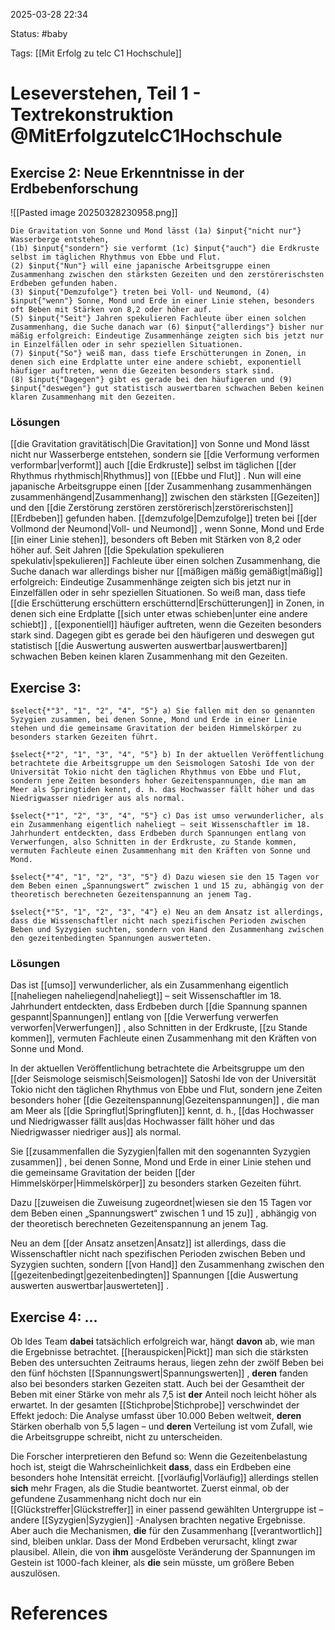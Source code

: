2025-03-28 22:34

Status: #baby 

Tags: [[Mit Erfolg zu telc C1 Hochschule]]

# Leseverstehen, Teil 1 - Textrekonstruktion @MitErfolgzutelcC1Hochschule

## Exercise 2: Neue Erkenntnisse in der Erdbebenforschung

![[Pasted image 20250328230958.png]]

```exercise
Die Gravitation von Sonne und Mond lässt (1a) $input{"nicht nur"} Wasserberge entstehen, 
(1b) $input{"sondern"} sie verformt (1c) $input{"auch"} die Erdkruste selbst im täglichen Rhythmus von Ebbe und Flut.
(2) $input{"Nun"} will eine japanische Arbeitsgruppe einen Zusammenhang zwischen den stärksten Gezeiten und den zerstörerischsten Erdbeben gefunden haben.  
(3) $input{"Demzufolge"} treten bei Voll- und Neumond, (4) $input{"wenn"} Sonne, Mond und Erde in einer Linie stehen, besonders oft Beben mit Stärken von 8,2 oder höher auf.  
(5) $input{"Seit"} Jahren spekulieren Fachleute über einen solchen Zusammenhang, die Suche danach war (6) $input{"allerdings"} bisher nur mäßig erfolgreich: Eindeutige Zusammenhänge zeigten sich bis jetzt nur in Einzelfällen oder in sehr speziellen Situationen.  
(7) $input{"So"} weiß man, dass tiefe Erschütterungen in Zonen, in denen sich eine Erdplatte unter eine andere schiebt, exponentiell häufiger auftreten, wenn die Gezeiten besonders stark sind.  
(8) $input{"Dagegen"} gibt es gerade bei den häufigeren und (9) $input{"deswegen"} gut statistisch auswertbaren schwachen Beben keinen klaren Zusammenhang mit den Gezeiten.
```

### Lösungen

[[die Gravitation gravitätisch|Die Gravitation]]  von Sonne und Mond lässt nicht nur Wasserberge entstehen, sondern sie [[die Verformung verformen verformbar|verformt]]  auch [[die Erdkruste]] selbst im täglichen [[der Rhythmus rhythmisch|Rhythmus]]  von [[Ebbe und Flut]] . Nun will eine japanische Arbeitsgruppe einen [[der Zusammenhang zusammenhängen zusammenhängend|Zusammenhang]] zwischen den stärksten [[Gezeiten]] und den [[die Zerstörung zerstören zerstörerisch|zerstörerischsten]]  [[Erdbeben]] gefunden haben. [[demzufolge|Demzufolge]]  treten bei [[der Vollmond der Neumond|Voll- und Neumond]] , wenn Sonne, Mond und Erde [[in einer Linie stehen]], besonders oft Beben mit Stärken von 8,2 oder höher auf. Seit Jahren [[die Spekulation spekulieren spekulativ|spekulieren]]  Fachleute über einen solchen Zusammenhang, die Suche danach war allerdings bisher nur [[mäßigen mäßig gemäßigt|mäßig]]  erfolgreich: Eindeutige Zusammenhänge zeigten sich bis jetzt nur in Einzelfällen oder in sehr speziellen Situationen. So weiß man, dass tiefe [[die Erschütterung erschüttern erschütternd|Erschütterungen]]  in Zonen, in denen sich eine Erdplatte [[sich unter etwas schieben|unter eine andere schiebt]] , [[exponentiell]] häufiger auftreten, wenn die Gezeiten besonders stark sind. Dagegen gibt es gerade bei den häufigeren und deswegen gut statistisch [[die Auswertung auswerten auswertbar|auswertbaren]]  schwachen Beben keinen klaren Zusammenhang mit den Gezeiten.

## Exercise 3: 

```exercise
$select{*"3", "1", "2", "4", "5"} a) Sie fallen mit den so genannten Syzygien zusammen, bei denen Sonne, Mond und Erde in einer Linie stehen und die gemeinsame Gravitation der beiden Himmelskörper zu besonders starken Gezeiten führt.

$select{*"2", "1", "3", "4", "5"} b) In der aktuellen Veröffentlichung betrachtete die Arbeitsgruppe um den Seismologen Satoshi Ide von der Universität Tokio nicht den täglichen Rhythmus von Ebbe und Flut, sondern jene Zeiten besonders hoher Gezeitenspannungen, die man am Meer als Springtiden kennt, d. h. das Hochwasser fällt höher und das Niedrigwasser niedriger aus als normal.

$select{*"1", "2", "3", "4", "5"} c) Das ist umso verwunderlicher, als ein Zusammenhang eigentlich naheliegt – seit Wissenschaftler im 18. Jahrhundert entdeckten, dass Erdbeben durch Spannungen entlang von Verwerfungen, also Schnitten in der Erdkruste, zu Stande kommen, vermuten Fachleute einen Zusammenhang mit den Kräften von Sonne und Mond.

$select{*"4", "1", "2", "3", "5"} d) Dazu wiesen sie den 15 Tagen vor dem Beben einen „Spannungswert“ zwischen 1 und 15 zu, abhängig von der theoretisch berechneten Gezeitenspannung an jenem Tag.

$select{*"5", "1", "2", "3", "4"} e) Neu an dem Ansatz ist allerdings, dass die Wissenschaftler nicht nach spezifischen Perioden zwischen Beben und Syzygien suchten, sondern von Hand den Zusammenhang zwischen den gezeitenbedingten Spannungen auswerteten.
```

### Lösungen

Das ist [[umso]] verwunderlicher, als ein Zusammenhang eigentlich [[naheliegen naheliegend|naheliegt]]  – seit Wissenschaftler im 18. Jahrhundert entdeckten, dass Erdbeben durch [[die Spannung spannen gespannt|Spannungen]]  entlang von [[die Verwerfung verwerfen verworfen|Verwerfungen]] , also Schnitten in der Erdkruste, [[zu Stande kommen]], vermuten Fachleute einen Zusammenhang mit den Kräften von Sonne und Mond. 

In der aktuellen Veröffentlichung betrachtete die Arbeitsgruppe um den [[der Seismologe seismisch|Seismologen]]  Satoshi Ide von der Universität Tokio nicht den täglichen Rhythmus von Ebbe und Flut, sondern jene Zeiten besonders hoher [[die Gezeitenspannung|Gezeitenspannungen]] , die man am Meer als [[die Springflut|Springfluten]]  kennt, d. h., [[das Hochwasser und Niedrigwasser fällt aus|das Hochwasser fällt höher und das Niedrigwasser niedriger aus]]  als normal. 

Sie [[zusammenfallen die Syzygien|fallen mit den sogenannten Syzygien zusammen]] , bei denen Sonne, Mond und Erde in einer Linie stehen und die gemeinsame Gravitation der beiden [[der Himmelskörper|Himmelskörper]]  zu besonders starken Gezeiten führt. 

Dazu [[zuweisen die Zuweisung zugeordnet|wiesen sie den 15 Tagen vor dem Beben einen „Spannungswert“ zwischen 1 und 15 zu]] , abhängig von der theoretisch berechneten Gezeitenspannung an jenem Tag. 

Neu an dem [[der Ansatz ansetzen|Ansatz]]  ist allerdings, dass die Wissenschaftler nicht nach spezifischen Perioden zwischen Beben und Syzygien suchten, sondern [[von Hand]] den Zusammenhang zwischen den [[gezeitenbedingt|gezeitenbedingten]]  Spannungen [[die Auswertung auswerten auswertbar|auswerteten]] .

## Exercise 4: ...

Ob ldes Team **dabei** tatsächlich erfolgreich war, hängt **davon** ab, wie man die Ergebnisse betrachtet. [[herauspicken|Pickt]]  man sich die stärksten Beben des untersuchten Zeitraums heraus, liegen zehn der zwölf Beben bei den fünf höchsten [[Spannungswert|Spannungswerten]] , **deren** fanden also bei besonders starken Gezeiten statt. Auch bei der Gesamtheit der Beben mit einer Stärke von mehr als 7,5 ist **der** Anteil noch leicht höher als erwartet. In der gesamten [[Stichprobe|Stichprobe]]  verschwindet der Effekt jedoch: Die Analyse umfasst über 10.000 Beben weltweit, **deren** Stärken oberhalb von 5,5 lagen – und **deren** Verteilung ist vom Zufall, wie die Arbeitsgruppe schreibt, nicht zu unterscheiden.

Die Forscher interpretieren den Befund so: Wenn die Gezeitenbelastung hoch ist, steigt die Wahrscheinlichkeit **dass**, dass ein Erdbeben eine besonders hohe Intensität erreicht. [[vorläufig|Vorläufig]]  allerdings stellen **sich** mehr Fragen, als die Studie beantwortet. Zuerst einmal, ob der gefundene Zusammenhang nicht doch nur ein [[Glückstreffer|Glückstreffer]]  in einer passend gewählten Untergruppe ist – andere [[Syzygien|Syzygien]] -Analysen brachten negative Ergebnisse. Aber auch die Mechanismen, **die** für den Zusammenhang [[verantwortlich]] sind, bleiben unklar. Dass der Mond Erdbeben verursacht, klingt zwar plausibel. Allein, die von **ihm** ausgelöste Veränderung der Spannungen im Gestein ist 1000-fach kleiner, als **die** sein müsste, um größere Beben auszulösen.








# References